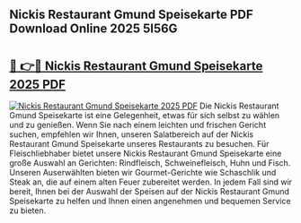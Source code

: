 ## Nickis Restaurant Gmund Speisekarte PDF Download Online 2025 5I56G

# <h2><a href="http://gccw6x.nevu.top/?p=Nickis+Restaurant+Gmund+Speisekarte">🔗 👉🔴 Nickis Restaurant Gmund Speisekarte 2025 PDF</a></h2>

[![Nickis Restaurant Gmund Speisekarte 2025 PDF](https://i.imgur.com/dBaPXMq.png)](http://gccw6x.nevu.top/?p=Nickis+Restaurant+Gmund+Speisekarte)
Die Nickis Restaurant Gmund Speisekarte ist eine Gelegenheit, etwas für sich selbst zu wählen und zu genießen. Wenn Sie nach einem leichten und frischen Gericht suchen, empfehlen wir Ihnen, unseren Salatbereich auf der Nickis Restaurant Gmund Speisekarte unseres Restaurants zu besuchen. Für Fleischliebhaber bietet unsere Nickis Restaurant Gmund Speisekarte eine große Auswahl an Gerichten: Rindfleisch, Schweinefleisch, Huhn und Fisch. Unseren Auserwählten bieten wir Gourmet-Gerichte wie Schaschlik und Steak an, die auf einem alten Feuer zubereitet werden. In jedem Fall sind wir bereit, Ihnen bei der Auswahl der Speisen auf der Nickis Restaurant Gmund Speisekarte zu helfen und Ihnen einen angenehmen und bequemen Service zu bieten.
